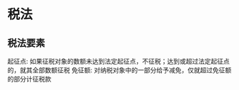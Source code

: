 # 税法



## 税法要素
起征点: 如果征税对象的数额未达到法定起征点，不征税；达到或超过法定起征点的，就其全部数额征税
免征额: 对纳税对象中的一部分给予减免，仅就超过免征额的部分计征税款

























































































































































